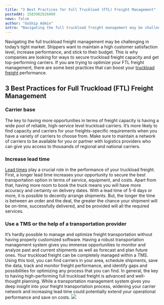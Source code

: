 ```yaml
---
title: "3 Best Practices for Full Truckload (FTL) Freight Management"
postedAt: 1583902826000
news: false
author: "GoShip Admin"
intro: "Navigating the full truckload freight management may be challenging in today’s tight market. Shippers want to maintain a high customer satisfaction level, increase performance, and stick to their budget. This is why companies are looking for ways to secure truckload freight capacity and get top-performing carriers. If you are trying to optimize your FTL freight management, there are some best practices that can boost your truckload freight performance. \n\n3 Best Practices for Full Truckload (FTL) Freight Man"
---
```

Navigating the full truckload freight management may be challenging in today’s tight market. Shippers want to maintain a high customer satisfaction level, increase performance, and stick to their budget. This is why companies are looking for ways to secure truckload freight capacity and get top-performing carriers. If you are trying to optimize your FTL freight management, there are some best practices that can boost your [truckload freight](https://www.goship.com/blog/what-is-truckload-shipping-and-how-does-it-work/) performance.

3 Best Practices for Full Truckload (FTL) Freight Management
------------------------------------------------------------

### Carrier base

The key to having more opportunities in terms of freight capacity is having a wide pool of reliable, high-service level truckload carriers. It’s more likely to find capacity and carriers for your freights-specific requirements when you have a variety of carriers to choose from. Make sure to maintain a network of carriers to be available for you or partner with logistics providers who can give you access to thousands of regional and national carriers.

### Increase lead time

[Lead times](https://www.plslogistics.com/blog/what-is-truckload-lead-time-in-shipping-why-does-it-matter/) play a crucial role in the performance of your truckload freight. First, a longer lead time increases your opportunity to secure the best transportation option in terms of service, equipment, and costs. Apart from that, having more room to book the truck means you will have more accuracy and certainty on delivery dates. With a lead time of 5-6 days or more, it is possible to decently arrange shipments. But, the longer the time is between an order and the deal, the greater the chance your shipment will be on-time, successfully delivered, and be provided will all the required services.

### Use a TMS or the help of a transportation provider

It’s hardly possible to manage and optimize freight transportation without having properly customized software. Having a robust transportation management system gives you immense opportunities to monitor and analyze past and current shipments as well as forecast and plan future ones. Your truckload freight can be completely managed within a TMS. Using this tool, you can find carriers in your area, schedule shipments, save the data, track and monitor freight performance, and identify gaps and possibilities for optimizing any process that you can find. In general, the key to having high-performing full truckload freight is advanced and well-thought planning. While a transportation management system gives you deep insight into your freight transportation process, widening your carrier network and increasing lead time could potentially extend your operational performance and save on costs. [![](https://www.goship.com/wp-content/uploads/2021/02/1ace89b4-fe28-40ff-a2a7-4cddc60fc9ec.png)](https://www.goship.com/)
